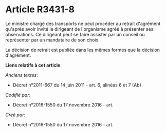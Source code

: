 # Article R3431-8

Le ministre chargé des transports ne peut procéder au retrait d'agrément qu'après avoir invité le dirigeant de l'organisme
agréé à présenter ses observations. Ce dirigeant peut se faire assister par un conseil ou représenter par un mandataire de
son choix.

La décision de retrait est publiée dans les mêmes formes que la décision d'agrément.

**Liens relatifs à cet article**

_Anciens textes_:

  - Décret n°2011-667 du 14 juin 2011 - art. 6, alinéas 6 et 7  (Ab)

_Codifié par_:

  - Décret n°2016-1550 du 17 novembre 2016 - art.

_Créé par_:

  - Décret n°2016-1550 du 17 novembre 2016 - art.
